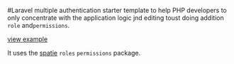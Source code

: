 #Laravel multiple authentication starter template to help PHP developers to only concentrate with the application logic jnd editing toust doing addition `role` and`permissions`.

[view example](laravel_role_permissions.png)

It uses the [spatie](https://docs.spatie.be/laravel-permission/v3/basic-usage/basic-usage/) `roles` `permissions` package.
